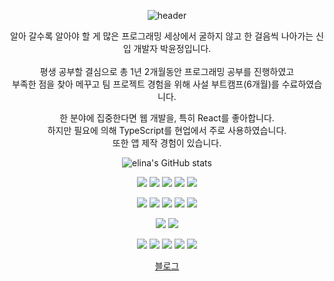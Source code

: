 <div align="center">
  
![header](https://capsule-render.vercel.app/api?type=slice&color=timeGradient&height=200&section=header&text=Junior%20Developer%20Elina&fontAlign=50&fontSize=60&fontColor=d6ace6&reversal=true&animation=fadeIn&fontAlignY=50)

  <p>
    알아 갈수록 알아야 할 게 많은 프로그래밍 세상에서 굴하지 않고 한 걸음씩 나아가는 신입 개발자 박윤정입니다. <br/> <br/>
    평생 공부할 결심으로 총 1년 2개월동안 프로그래밍 공부를 진행하였고 <br/>
    부족한 점을 찾아 메꾸고 팀 프로젝트 경험을 위해 사설 부트캠프(6개월)를 수료하였습니다. <br/>
  </p>
  <p>
    한 분야에 집중한다면 웹 개발을, 특히 React를 좋아합니다. <br/>
    하지만 필요에 의해 TypeScript를 현업에서 주로 사용하였습니다.<br/>
    또한 앱 제작 경험이 있습니다.
  </p>

![elina's GitHub stats](https://github-readme-stats.vercel.app/api?username=elinapark0818&show_icons=true&theme=gotham)
  
  


  <p>
    <img src="https://img.shields.io/badge/react-61DAFB?style=for-the-badge&logo=react&logoColor=black">
    <img src="https://img.shields.io/badge/javascript-F7DF1E?style=for-the-badge&logo=javascript&logoColor=black">
    <img src="https://img.shields.io/badge/typescript-3178C6?style=for-the-badge&logo=typescript&logoColor=black">
    <img src="https://img.shields.io/badge/Node.js-339933?style=for-the-badge&logo=Node.js&logoColor=white">
    <img src="https://img.shields.io/badge/Flutter-02569B?style=for-the-badge&logo=Flutter&logoColor=black">
  </p>

  <p>
    <img src="https://img.shields.io/badge/CSS3-1572B6?style=for-the-badge&logo=CSS3&logoColor=black">
    <img src="https://img.shields.io/badge/styled-components-DB7093?style=for-the-badge&logo=styled-components&logoColor=black">
    <img src="https://img.shields.io/badge/Tailwind CSS-06B6D4?style=for-the-badge&logo=Tailwind Css&logoColor=black">
    <img src="https://img.shields.io/badge/Sass-CC6699?style=for-the-badge&logo=Sass&logoColor=black">
    <img src="https://img.shields.io/badge/PostCSS-DD3A0A?style=for-the-badge&logo=PostCSS&logoColor=black">
  </p>
  
  <p>
    <img src="https://img.shields.io/badge/Redux-764ABC?style=for-the-badge&logo=Redux&logoColor=black">
    <img src="https://img.shields.io/badge/Recoil-018EF5?style=for-the-badge&logo=Recoil&logoColor=black">  
  </p>
  
  <p>
    <img src="https://img.shields.io/badge/GitHub-gray?style=flat&logo=GitHub&logoColor=black"/>
    <img src="https://img.shields.io/badge/Git-blue?style=flat&logo=Git&logoColor=F05032"/>
    <img src="https://img.shields.io/badge/Notion-b4f5bd?style=flat&logo=Notion&logoColor=black"/>
    <img src="https://img.shields.io/badge/Slack-4A154B?style=flat&logo=Slack&logoColor=black"/>
    <img src="https://img.shields.io/badge/Jira-green?style=flat&logo=Jira&logoColor=0052CC"/>
  </p>
  
  [블로그](https://velog.io/@elinapark)
</div>
